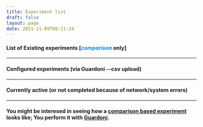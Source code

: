 ```yaml
---
title: Experiment list
draft: false
layout: page
date: 2021-11-09T08:11:24
---
```


#### List of Existing experiments [<span style='color:#0b89dd'><i>comparison</i></span> only]
---

<h4 id="#experiment--warning"></h4>

#### Configured experiments (via Guardoni \-\-csv upload)
<ol id="configured--list"></ol>

----
#### Currently active (or not completed because of network/system errors)
<ol id="active--list"></ol>

---- 
#### You might be interesed in seeing how a [comparison based experiment](/experiments/example) looks like; You perform it with [Guardoni](/guardoni).

<script type="text/javascript" src="/js/global.js"></script>
<script type="text/javascript" src="/js/experiments.js"></script>
<script type="text/javascript" src="/js/generated/taboule.js"></script>
<script type="text/javascript">
  const password = window.location.hash.substr(1);
  if(!password) {
    $("h4")
      .html("<span style='color:red'>Error, password missing in the URL</span>");
  }

  const baseURL = (window.location.origin.match(/localhost/)) ? 'http://localhost:9000/api' : "/api";

  window.Taboule({
    showInput: true,
    node: document.getElementById('configured--list'),
    baseURL,
    query: "getExperimentList",
    pageSize: 25,
    initialParams: {
      type: 'comparison',
      key: password,
    },
  });
</script>
